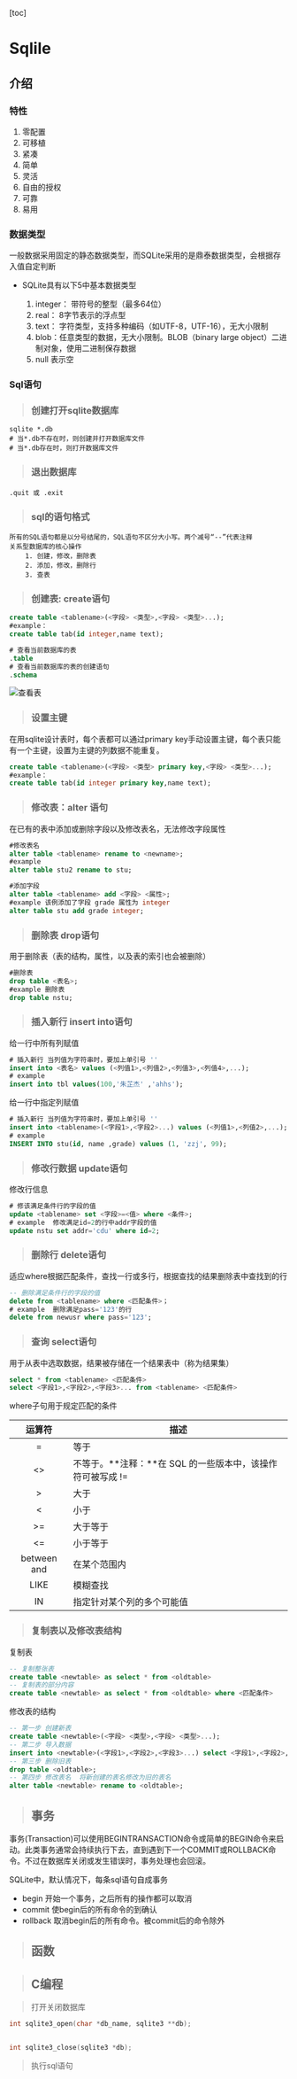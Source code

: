 [toc]
# Sqlile

## 介绍 

### 特性

1. 零配置
2. 可移植
3. 紧凑
4. 简单
5. 灵活
6. 自由的授权
7. 可靠
8. 易用

### 数据类型

一般数据采用固定的静态数据类型，而SQLite采用的是鼎泰数据类型，会根据存入值自定判断
- SQLite具有以下5中基本数据类型
  
    1. integer： 带符号的整型（最多64位）
    2. real： 8字节表示的浮点型
    3. text： 字符类型，支持多种编码（如UTF-8，UTF-16），无大小限制
    4. blob：任意类型的数据，无大小限制。BLOB（binary large object）二进制对象，使用二进制保存数据
    5. null 表示空

### Sql语句

>### 创建打开sqlite数据库

```shell
sqlite *.db 
# 当*.db不存在时，则创建并打开数据库文件
# 当*.db存在时，则打开数据库文件 
```
>### 退出数据库

```shell
.quit 或 .exit
```

>### sql的语句格式
```
所有的SQL语句都是以分号结尾的，SQL语句不区分大小写。两个减号“--”代表注释
关系型数据库的核心操作
    1. 创建，修改，删除表
    2. 添加，修改，删除行
    3. 查表
```

>### 创建表: create语句
```sql
create table <tablename>(<字段> <类型>,<字段> <类型>...);
#example： 
create table tab(id integer,name text);

# 查看当前数据库的表
.table
# 查看当前数据库的表的创建语句
.schema
```
![查看表](./Sqlite.assets/sqlitelooktab.png)

>### 设置主键

在用sqlite设计表时，每个表都可以通过primary key手动设置主键，每个表只能有一个主键，设置为主键的列数据不能重复。
```sql
create table <tablename>(<字段> <类型> primary key,<字段> <类型>...);
#example： 
create table tab(id integer primary key,name text);
```

>### 修改表：alter 语句

在已有的表中添加或删除字段以及修改表名，无法修改字段属性
```sql
#修改表名
alter table <tablename> rename to <newname>;
#example
alter table stu2 rename to stu;
```
```sql
#添加字段
alter table <tablename> add <字段> <属性>;
#example 该例添加了字段 grade 属性为 integer
alter table stu add grade integer;
```

>### 删除表 drop语句

用于删除表（表的结构，属性，以及表的索引也会被删除）
```sql
#删除表
drop table <表名>;
#example 删除表
drop table nstu;
```

>### 插入新行 insert into语句

给一行中所有列赋值
```sql
# 插入新行 当列值为字符串时，要加上单引号 ''
insert into <表名> values (<列值1>,<列值2>,<列值3>,<列值4>,...);
# example 
insert into tbl values(100,'朱芷杰' ,'ahhs');
```
给一行中指定列赋值
```sql
# 插入新行 当列值为字符串时，要加上单引号 ''
insert into <tablename>(<字段1>,<字段2>...) values (<列值1>,<列值2>,...);
# example 
INSERT INTO stu(id, name ,grade) values (1, 'zzj', 99);
```

>### 修改行数据 update语句

修改行信息
```sql
# 修该满足条件行的字段的值
update <tablename> set <字段>=<值> where <条件>; 
# example  修改满足id=2的行中addr字段的值
update nstu set addr='cdu' where id=2;
```

>### 删除行 delete语句

适应where根据匹配条件，查找一行或多行，根据查找的结果删除表中查找到的行
```sql
-- 删除满足条件行的字段的值
delete from <tablename> where <匹配条件>；
# example  删除满足pass='123'的行
delete from newusr where pass='123';
```


>### 查询 select语句
用于从表中选取数据，结果被存储在一个结果表中（称为结果集）
```sql
select * from <tablename> <匹配条件>
select <字段1>,<字段2>,<字段3>... from <tablename> <匹配条件> 

```

where子句用于规定匹配的条件

 

|   运算符    | 描述                                                       |
| :---------: | ---------------------------------------------------------- |
|      =      | 等于                                                       |
|     <>      | 不等于。**注释：**在 SQL 的一些版本中，该操作符可被写成 != |
|      >      | 大于                                                       |
|      <      | 小于                                                       |
|     >=      | 大于等于                                                   |
|     <=      | 小于等于                                                   |
| between and | 在某个范围内                                               |
|    LIKE     | 模糊查找                                                   |
|     IN      | 指定针对某个列的多个可能值                                 |

>### 复制表以及修改表结构

复制表
```sql
-- 复制整张表
create table <newtable> as select * from <oldtable> 
-- 复制表的部分内容
create table <newtable> as select * from <oldtable> where <匹配条件>

```

修改表的结构
```sql
-- 第一步 创建新表
create table <newtable>(<字段> <类型>,<字段> <类型>...);
-- 第二步 导入数据
insert into <newtable>(<字段1>,<字段2>,<字段3>...) select <字段1>,<字段2>,<字段3> from <oldtable>;
-- 第三步 删除旧表
drop table <oldtable>;
-- 第四步 修改表名  将新创建的表名修改为旧的表名
alter table <newtable> rename to <oldtable>;
```


>## 事务

事务(Transaction)可以使用BEGINTRANSACTION命令或简单的BEGIN命令来启动。此类事务通常会持续执行下去，直到遇到下一个COMMIT或ROLLBACK命令。不过在数据库关闭或发生错误时，事务处理也会回滚。

SQLite中，默认情况下，每条sql语句自成事务
- begin  开始一个事务，之后所有的操作都可以取消
- commit 使begin后的所有命令的到确认
- rollback 取消begin后的所有命令。被commit后的命令除外

>## 函数



>## C编程

> 打开关闭数据库
```c
int sqlite3_open(char *db_name, sqlite3 **db);


int sqlite3_close(sqlite3 *db);
```

> 执行sql语句